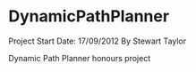 DynamicPathPlanner
==================
Project Start Date: 17/09/2012
By Stewart Taylor


Dynamic Path Planner honours project
